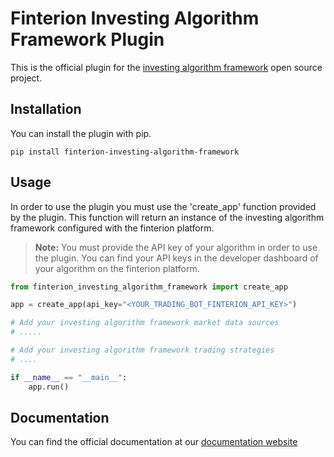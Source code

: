 # Finterion Investing Algorithm Framework Plugin
This is the official plugin for the [investing algorithm framework](https://investing-algorithm-framework.com) open source project.

## Installation
You can install the plugin with pip.
```shell
pip install finterion-investing-algorithm-framework
```

## Usage 
In order to use the plugin you must use the 'create_app' function provided 
by the plugin. This function will return an instance of the investing 
algorithm framework configured with the finterion platform.

> **Note:** You must provide the API key of your algorithm in order to use 
> the plugin. You can find your API keys in the developer dashboard of
> your algorithm on the finterion platform.

```python
from finterion_investing_algorithm_framework import create_app

app = create_app(api_key="<YOUR_TRADING_BOT_FINTERION_API_KEY>")

# Add your investing algorithm framework market data sources
# ..... 

# Add your investing algorithm framework trading strategies
# ....

if __name__ == "__main__":
    app.run()
```

## Documentation
You can find the official documentation at our [documentation website](https://docs.finterion.com/)